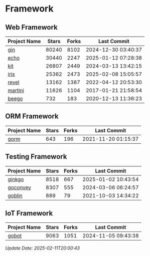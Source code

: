 # Framework

## Web Framework
| Project Name | Stars | Forks | Last Commit |
| ------------ | ----- | ----- | ----------- |
| [gin](https://github.com/gin-gonic/gin) | 80240 | 8102 | 2024-12-30 03:40:37 |
| [echo](https://github.com/labstack/echo) | 30440 | 2247 | 2025-01-12 07:28:38 |
| [kit](https://github.com/go-kit/kit) | 26807 | 2449 | 2024-03-13 13:42:15 |
| [iris](https://github.com/kataras/iris) | 25362 | 2473 | 2025-02-08 15:05:57 |
| [revel](https://github.com/revel/revel) | 13162 | 1387 | 2022-04-12 20:53:30 |
| [martini](https://github.com/go-martini/martini) | 11626 | 1104 | 2017-01-21 21:58:54 |
| [beego](https://github.com/astaxie/beego) | 732 | 183 | 2020-12-13 11:36:23 |

## ORM Framework
| Project Name | Stars | Forks | Last Commit |
| ------------ | ----- | ----- | ----------- |
| [gorm](https://github.com/jinzhu/gorm) | 643 | 196 | 2021-11-20 01:15:37 |

## Testing Framework
| Project Name | Stars | Forks | Last Commit |
| ------------ | ----- | ----- | ----------- |
| [ginkgo](https://github.com/onsi/ginkgo) | 8518 | 667 | 2025-01-02 10:43:54 |
| [goconvey](https://github.com/smartystreets/goconvey) | 8307 | 555 | 2024-03-06 06:24:57 |
| [goblin](https://github.com/franela/goblin) | 889 | 79 | 2021-10-03 14:34:22 |

## IoT Framework
| Project Name | Stars | Forks | Last Commit |
| ------------ | ----- | ----- | ----------- |
| [gobot](https://github.com/hybridgroup/gobot) | 9063 | 1051 | 2024-11-05 09:43:38 |

*Update Date: 2025-02-11T20:00:43*